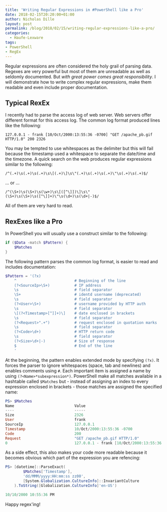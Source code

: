 ```yaml
---
title: 'Writing Regular Expressions in #PowerShell like a Pro'
date: 2018-02-15T20:20:00+01:00
author: Nicholas Dille
layout: post
permalink: /blog/2018/02/15/writing-regular-expressions-like-a-pro/
categories:
  - Haufe-Lexware
tags:
- PowerShell
- RegEx
---
```

Regular expressions are often considered the holy grail of parsing data. Regexes are very powerful but most of them are unreadable as well as seldomly documented. But *with great power comes great responsibility*. I will demonstrate how to write complex regular expressions, make them readable and even include proper documentation.

<!--more-->

## Typical RexEx

I recently had to parse the access log of web server. Web servers offer different format for this access log. The common log format produced lines like the following:

`127.0.0.1 - frank [10/Oct/2000:13:55:36 -0700] "GET /apache_pb.gif HTTP/1.0" 200 2326`

You may be tempted to use whitespaces as the delimiter but this will fail because the timestamp used a whitespace to separate the date/time and the timezone. A quick search on the web produces regular expressions similar to the following:

```text
/^(.+)\s(.+)\s(.+)\s\[(.+)\]\s\"(.+)\s(.+)\s(.+)\"\s(.+)\s(.+)$/
```

... or ...

```text
/^(\S+)\s(\S+)\s(\w+)\s\[([^\]])\]\s\"(\S+)\s(\S+)\s([^\]]+)\"\s(\d+)\s(\d+|-)$/
```

All of them are very hard to read.

## RexExes like a Pro

In PowerShell you will usually use a construct similar to the following:

```powershell
if ($Data -match $Pattern) {
    $Matches
}
```

The following pattern parses the common log format, is easier to read and includes documentation:

```powershell
$Pattern = '(?x)
    ^                          # Beginning of the line
    (?<SourceIp>\S+)           # IP address
    \s                         # field separator
    \S+                        # identd username (deprecated)
    \s                         # field separator
    (?<User>\S+)               # username provided by HTTP auth
    \s                         # field separator
    \[(?<Timestamp>[^]]+)\]    # date enclosed in brackets
    \s                         # field separator
    (?<Request>".+")           # request enclosed in quotation marks
    \s                         # field separator
    (?<Code>\d+)               # HTTP return code
    \s                         # field separator
    (?<Size>\d+|-)             # Size of response
    $                          # End of the line
    '
```

At the beginning, the pattern enables extended mode by specifying `(?x)`. It forces the parser to ignore whitespaces (space, tab and newlines) and enables comments using `#`. Each important item is assigned a name by using `(?<Name>*subexpression*)`. PowerShell make all matches available in a hashtable called `$Matches` but - instead of assigning an index to every expression enclosed in brackets - those matches are assigned the specified name:

```powershell
PS> $Matches
Name                           Value
----                           -----
Size                           2326
User                           frank
SourceIp                       127.0.0.1
Timestamp                      10/Oct/2000:13:55:36 -0700
Code                           200
Request                        "GET /apache_pb.gif HTTP/1.0"
0                              127.0.0.1 - frank [10/Oct/2000:13:55:36 -0700] "GET /apache_pb.gif HTTP/1.0" 200 2326
```

As a side effect, this also makes your code more readable because it becomes obvious which part of the expression you are refencing:

```powershell
PS> [datetime]::ParseExact(
        $Matches['Timestamp'],
        'dd/MMM/yyyy:HH:mm:ss zz00',
        [System.Globalization.CultureInfo]::InvariantCulture
    ).ToString([Globalization.CultureInfo]'en-US')

10/10/2000 10:55:36 PM
```

Happy regex'ing!